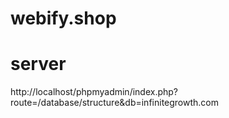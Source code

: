 # webify.shop
# server
http://localhost/phpmyadmin/index.php?route=/database/structure&db=infinitegrowth.com